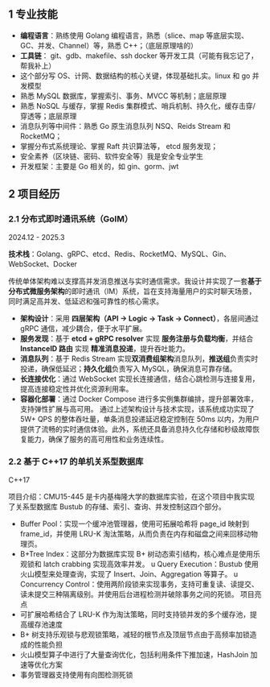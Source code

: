 ## 1 专业技能

- **编程语言**：熟练使用 Golang 编程语言，熟悉（slice、map 等底层实现、GC、并发、Channel）等，熟悉 C++；（底层原理啥的）
- **工具链**： git、gdb、makefile、ssh docker 等开发工具（可能有我忘记了，帮我补上）
- 这个部分写 OS、计网、数据结构的核心关键，体现基础扎实。linux 和 go 并发模型
- 熟悉 MySQL 数据库，掌握索引、事务、MVCC 等机制；底层原理
- 熟悉 NoSQL 与缓存，掌握 Redis 集群模式、哨兵机制、持久化，缓存击穿/穿透等；底层原理
- 消息队列等中间件：熟悉 Go 原生消息队列 NSQ、Reids Stream 和 RocketMQ；
- 掌握分布式系统理论、掌握 Raft 共识算法等， etcd 服务发现；
- 安全素养（区块链、密码、软件安全等）我是安全专业学生
- 开发框架：主要是 Go 相关的，如 gin、gorm、jwt

## 2 项目经历

### 2.1 **分布式即时通讯系统（GoIM）**

2024.12 - 2025.3

**技术栈**：Golang、gRPC、etcd、Redis、RocketMQ、MySQL、Gin、WebSocket、Docker

传统单体架构难以支撑高并发消息推送与实时通信需求。我设计并实现了一套**基于分布式微服务架构**的即时通讯（IM）系统，旨在支持海量用户的实时聊天场景，同时满足高并发、低延迟和强可靠性的核心需求。
- **架构设计**：采用 **四层架构（API → Logic → Task → Connect）**，各层间通过 gRPC 通信，减少耦合，便于水平扩展。
- **服务发现**：基于 **etcd + gRPC resolver** 实现 **服务注册与负载均衡**，并结合 **InstanceID 路由** 实现 **精准消息投递**，提升吞吐能力。
- **消息队列**：基于 Redis Stream 实现**双消费组架构**消息队列，**推送组**负责实时投递，确保低延迟；**持久化组**负责写入 MySQL，确保消息可靠存储。
- **长连接优化**：通过 WebSocket 实现长连接通信，结合心跳检测与连接复用，提高连接稳定性并优化资源利用率。
- **容器化部署**：通过 Docker Compose 进行多实例集群编排，提升部署效率，支持弹性扩展与高可用。
通过上述架构设计与技术实现，该系统成功实现了 5W+ QPS 的整体吞吐量，单条消息投递延迟稳定控制在 50ms 以内，为用户提供了流畅的实时通信体验。此外，系统还具备消息持久化存储和秒级故障恢复能力，确保了服务的高可用性和业务连续性。

### 2.2 基于 C++17 的单机关系型数据库

C++17

项目介绍：CMU15-445 是卡内基梅隆大学的数据库实验，在这个项目中我实现了关系型数据库 Bustub 的存储、索引、查询、并发控制这四个部分。
- Buffer Pool：实现一个缓冲池管理器，使用可拓展哈希将 page_id 映射到 frame_id，并使用 LRU-K 淘汰策略，从而负责在内存和磁盘之间来回移动物理页。
- B+Tree Index：这部分为数据库实现 B+ 树动态索引结构，核心难点是使用乐观锁和 latch crabbing 实现高效率并发。
u Query Execution：Bustub 使用火山模型来处理查询，实现了 Insert、Join、Aggregation 等算子。
u Concurrency Control：使用两阶段锁来实现事务，支持可重复读、读提交、读未提交三种隔离级别。并使用后台进程检测并破除事务之间的死锁。
项目亮点
- 可扩展哈希结合了 LRU-K 作为淘汰策略，同时支持锁并发的多个缓存池，提高缓存池速度
- B+ 树支持乐观锁与悲观锁策略，减轻的根节点及顶层节点由于高频率加锁造成的性能负担
- 火山模型算子中进行了大量查询优化，包括利用条件下推加速，HashJoin 加速等优化方案
- 事务管理器支持使用有向图检测死锁
